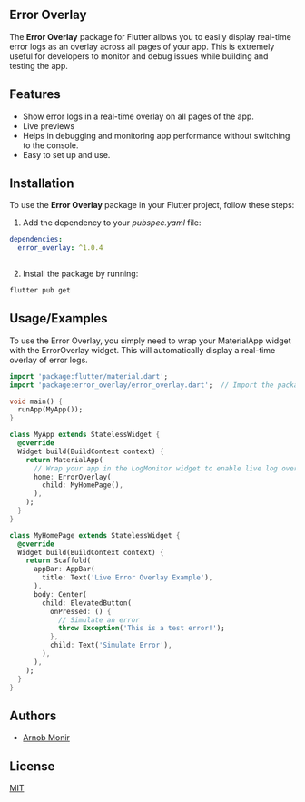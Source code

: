 
## Error Overlay
The **Error Overlay** package for Flutter allows you to easily display real-time error logs as an overlay across all pages of your app. This is extremely useful for developers to monitor and debug issues while building and testing the app.
## Features

- Show error logs in a real-time overlay on all pages of the app.
- Live previews
- Helps in debugging and monitoring app performance without switching to the console.
- Easy to set up and use.


## Installation

To use the **Error Overlay** package in your Flutter project, follow these steps:
1.  Add the dependency to your *pubspec.yaml* file:
```yaml
dependencies:
  error_overlay: ^1.0.4
    
```
2. Install the package by running:
```bash
flutter pub get
```

## Usage/Examples
To use the Error Overlay, you simply need to wrap your MaterialApp widget with the ErrorOverlay widget. This will automatically display a real-time overlay of error logs.

```dart
import 'package:flutter/material.dart';
import 'package:error_overlay/error_overlay.dart';  // Import the package

void main() {
  runApp(MyApp());
}

class MyApp extends StatelessWidget {
  @override
  Widget build(BuildContext context) {
    return MaterialApp(
      // Wrap your app in the LogMonitor widget to enable live log overlay
      home: ErrorOverlay(
        child: MyHomePage(),
      ),
    );
  }
}

class MyHomePage extends StatelessWidget {
  @override
  Widget build(BuildContext context) {
    return Scaffold(
      appBar: AppBar(
        title: Text('Live Error Overlay Example'),
      ),
      body: Center(
        child: ElevatedButton(
          onPressed: () {
            // Simulate an error
            throw Exception('This is a test error!');
          },
          child: Text('Simulate Error'),
        ),
      ),
    );
  }
}

```


## Authors

- [Arnob Monir](https://github.com/arnobmonir)


## License

[MIT](https://choosealicense.com/licenses/mit/)

